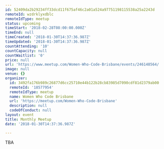 ```yaml
---
id: 52409da2b29234ff33dcd11f675af46c2a01a524a97751198115538a25a2243d
remoteId: wzdrklyxdblc
remoteIdType: meetup
status: upcoming
timeStart: '2018-02-28T08:00:00.000Z'
timeEnd: null
timeCreated: '2018-01-30T14:37:36.987Z'
timeUpdated: '2018-01-30T14:37:36.987Z'
countAttending: '10'
countCapacity: null
countWaitlist: '0'
price: null
url: 'https://www.meetup.com/Women-Who-Code-Brisbane/events/246148564/'
image: null
venue: {}
organizer:
  id: 3492fa176b989c26877d6cc25710e44b122b28cb83985d7090cdf81d2379ab00
  remoteId: '18577954'
  remoteIdType: meetup
  name: Women Who Code Brisbane
  url: 'https://meetup.com/Women-Who-Code-Brisbane'
  description: null
  codeOfConduct: null
layout: event
title: Monthly Meetup
date: '2018-01-30T14:37:36.987Z'

---
```

<p>TBA</p>
